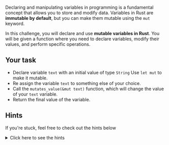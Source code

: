 Declaring and manipulating variables in programming is a fundamental concept that allows you to store and modify data. Variables in Rust are **immutable by default**, but you can make them mutable using the `mut` keyword.

In this challenge, you will declare and use **mutable variables in Rust**. You will be given a function where you need to declare variables, modify their values, and perform specific operations.

## Your task

- Declare variable `text` with an initial value of type `String` Use `let mut` to make it mutable.
- Re assign the variable `text` to something else of your choice.
- Call the `mutates_value(&mut text)` function, which will change the value of your `text` variable.
- Return the final value of the variable.

## Hints

If you're stuck, feel free to check out the hints below

<details>
    <summary>Click here to see the hints</summary>

- Use the `let mut` keyword to declare a mutable variable.
- To give the value to as a mutable reference use the `&mut` keyword. e.g.

  ```rust
  let mut text = "hello";
  mutates_value(&mut text);
  ```

- To create a `String` from a `&str`, use `String::from(value)` or `value.to_string()`. e.g.

  ```rust
  let text = "hello";
  let text = text.to_string();
  ```

- To return a value from a function, either use the `return` statement or let the last expression be the return value. For example:

  ```rust
  // Using return statement
  fn example1() -> String {
      return String::from("hello");
  }

  // Using expression (no semicolon)
  fn example2() -> String {
      String::from("hello")
  }
  ```

</details>
